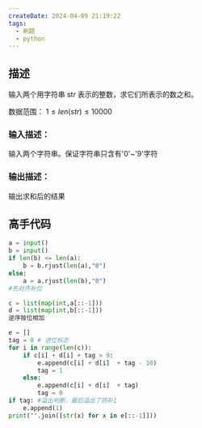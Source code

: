```yaml
---
createDate: 2024-04-09 21:19:22
tags:
  - 刷题
  - python
---
```

## 描述

输入两个用字符串 str 表示的整数，求它们所表示的数之和。

数据范围： $1≤len(str)≤10000$ 

### 输入描述：

输入两个字符串。保证字符串只含有'0'~'9'字符

### 输出描述：

输出求和后的结果

## 高手代码
```python
a = input()
b = input()
if len(b) <= len(a):
	b = b.rjust(len(a),"0")
else:
	a = a.rjust(len(b),"0")
#先对齐补位

c = list(map(int,a[::-1]))
d = list(map(int,b[::-1]))
逆序按位相加

e = []
tag = 0 # 进位标志
for i in range(len(c)):
	if c[i] + d[i] + tag > 9:
		e.append(c[i] + d[i]  + tag - 10)
		tag = 1
	else:
		e.append(c[i] + d[i]  + tag)
		tag = 0
if tag: #溢出判断，最后溢出了则补1
	e.append(1)
print("".join([str(x) for x in e[::-1]]))
```
